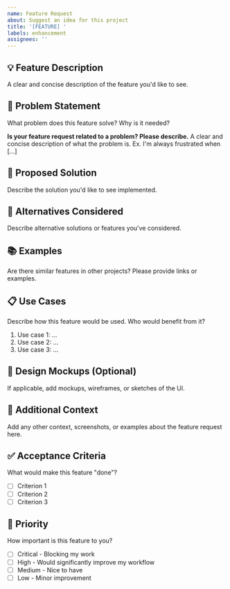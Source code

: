 ```yaml
---
name: Feature Request
about: Suggest an idea for this project
title: '[FEATURE] '
labels: enhancement
assignees: ''
---
```


## 💡 Feature Description

A clear and concise description of the feature you'd like to see.

## 🎯 Problem Statement

What problem does this feature solve? Why is it needed?

**Is your feature request related to a problem? Please describe.**
A clear and concise description of what the problem is. Ex. I'm always frustrated when [...]

## 🔧 Proposed Solution

Describe the solution you'd like to see implemented.

## 🔄 Alternatives Considered

Describe alternative solutions or features you've considered.

## 📚 Examples

Are there similar features in other projects? Please provide links or examples.

## 📋 Use Cases

Describe how this feature would be used. Who would benefit from it?

1. Use case 1: ...
2. Use case 2: ...
3. Use case 3: ...

## 🎨 Design Mockups (Optional)

If applicable, add mockups, wireframes, or sketches of the UI.

## 📝 Additional Context

Add any other context, screenshots, or examples about the feature request here.

## ✅ Acceptance Criteria

What would make this feature "done"?

- [ ] Criterion 1
- [ ] Criterion 2
- [ ] Criterion 3

## 🚀 Priority

How important is this feature to you?

- [ ] Critical - Blocking my work
- [ ] High - Would significantly improve my workflow
- [ ] Medium - Nice to have
- [ ] Low - Minor improvement
